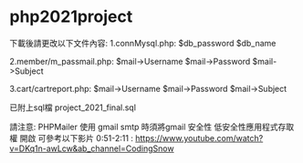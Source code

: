 # php2021project
下載後請更改以下文件內容:
1.connMysql.php: $db_password
                 $db_name
                 
2.member/m_passmail.php: $mail->Username
                         $mail->Password
                         $mail->Subject

3.cart/cartreport.php: $mail->Username
                       $mail->Password
                       $mail->Subject
                       
已附上sql檔 project_2021_final.sql

請注意: PHPMailer 使用 gmail smtp 時須將gmail 安全性 低安全性應用程式存取權 開啟
可參考以下影片 0:51-2:11 : https://www.youtube.com/watch?v=DKq1n-awLcw&ab_channel=CodingSnow
